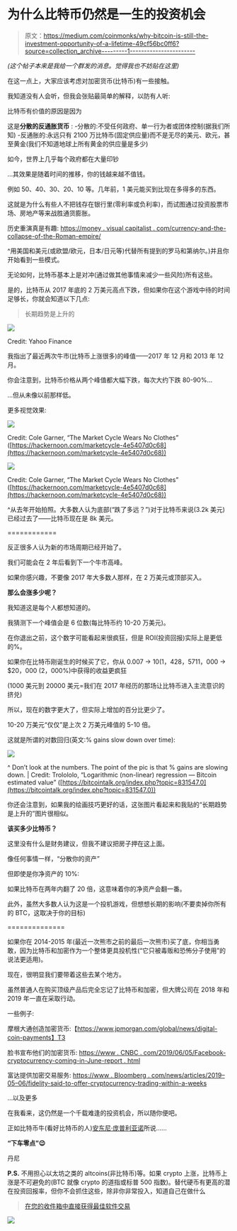 # 为什么比特币仍然是一生的投资机会

> 原文：<https://medium.com/coinmonks/why-bitcoin-is-still-the-investment-opportunity-of-a-lifetime-49cf56bc0ff6?source=collection_archive---------1----------------------->

*(这个帖子本来是我给一个群发的消息。觉得我也不妨贴在这里)*

在这一点上，大家应该考虑对加密货币(比特币)有一些接触。

我知道没有人会听，但我会张贴最简单的解释，以防有人听:

比特币有价值的原因是因为

这是**分散的反通胀货币** :
-分散的:不受任何政府、单一行为者或团体控制(据我们所知)
-反通胀的:永远只有 2100 万比特币(固定供应量)而不是无尽的美元、欧元，甚至黄金(我们不知道地球上所有黄金的供应量是多少)

如今，世界上几乎每个政府都在大量印钞

…其效果是随着时间的推移，你的钱越来越不值钱。

例如 50、40、30、20、10 等。几年前，1 美元能买到比现在多得多的东西。

这就是为什么有些人不把钱存在银行里(零利率或负利率)，而试图通过投资股票市场、房地产等来战胜通货膨胀。

历史重演真是有趣:
[https://money . visual capitalist . com/currency-and-the-collapse-of-the-Roman-empire/](https://money.visualcapitalist.com/currency-and-the-collapse-of-the-roman-empire/)

^用美国和美元(或欧盟/欧元，日本/日元等)代替所有提到的罗马和第纳尔。)并且你开始看到一些模式。

无论如何，比特币基本上是对冲(通过做其他事情来减少一些风险)所有这些。

是的，比特币从 2017 年底的 2 万美元高点下跌，但如果你在这个游戏中待的时间足够长，你就会知道以下几点:

> 长期趋势是上升的

![](img/02680a081d0f51ef44c2d8bfb23a790d.png)

Credit: Yahoo Finance

我指出了最近两次牛市(比特币上涨很多)的峰值——2017 年 12 月和 2013 年 12 月。

你会注意到，比特币价格从两个峰值都大幅下跌，每次大约下跌 80-90%…

…但从未像以前那样低。

更多视觉效果:

![](img/95b9278edbd4ec6a29d9d1598b81a479.png)

Credit: Cole Garner, “The Market Cycle Wears No Clothes” ([https://hackernoon.com/marketcycle-4e5407d0c68](https://hackernoon.com/marketcycle-4e5407d0c68))

![](img/9ae95e318edcaa99b7641a12d675c4f3.png)

Credit: Cole Garner, “The Market Cycle Wears No Clothes” ([https://hackernoon.com/marketcycle-4e5407d0c68](https://hackernoon.com/marketcycle-4e5407d0c68))

^从去年开始拍照。大多数人认为底部(“跌了多远？”)对于比特币来说(3.2k 美元)已经过去了——比特币现在是 8k 美元。

============

反正很多人认为新的市场周期已经开始了。

我们可能会在 2 年后看到下一个牛市高峰。

如果你感兴趣，不要像 2017 年大多数人那样，在 2 万美元或顶部买入。

**那么会涨多少呢？**

我知道这是每个人都想知道的。

我猜测下一个峰值会是 6 位数(每比特币约 10-20 万美元)。

在你退出之前，这个数字可能看起来很疯狂，但是 ROI(投资回报)实际上是更低的%。

如果你在比特币刚诞生的时候买了它，你从 0.007 -> $10 (1，428，571%)中获得的收益会比从$1，000 -> $20，000 (2，000%)中获得的收益更疯狂

(1000 美元到 20000 美元=我们在 2017 年经历的那场让比特币进入主流意识的挤兑)

所以，现在的数字更大了，但实际上增加的百分比更少了。

10-20 万美元“仅仅”是上次 2 万美元峰值的 5-10 倍。

这就是所谓的对数回归(英文:% gains slow down over time):

![](img/ba07f81597c45809e408826c3df4851c.png)

^ Don’t look at the numbers. The point of the pic is that % gains are slowing down. | Credit: Trolololo, “Logarithmic (non-linear) regression — Bitcoin estimated value” ([https://bitcointalk.org/index.php?topic=831547.0](https://bitcointalk.org/index.php?topic=831547.0))

你还会注意到，如果我的绘画技巧更好的话，这张图片看起来和我贴的“长期趋势是上升的”图片很相似。

**该买多少比特币？**

这里没有什么是财务建议，但我不建议把房子押在这上面。

像任何事情一样，“分散你的资产”

但即使是你净资产的 10%:

如果比特币在两年内翻了 20 倍，这意味着你的净资产会翻一番。

此外，虽然大多数人认为这是一个投机游戏，但想想长期的影响(不要卖掉你所有的 BTC，这取决于你的目标)

==============

如果你在 2014-2015 年(最近一次熊市之前的最后一次熊市)买了底，你相当勇敢，因为比特币和加密作为一个整体更具投机性(“它只被毒贩和恐怖分子使用”的说法更适用)。

现在，很明显我们要带着这些去某个地方。

虽然普通人在购买顶级产品后完全忘记了比特币和加密，但大牌公司在 2018 年和 2019 年一直在采取行动。

一些例子:

摩根大通创造加密货币:【https://www.jpmorgan.com/global/news/digital-coin-payments】T3

脸书宣布他们的加密货币:
[https://www . CNBC . com/2019/06/05/Facebook-cryptocurrency-coming-in-June-report . html](https://www.cnbc.com/2019/06/05/facebook-cryptocurrency-coming-in-june-report.html)

富达提供加密交易服务:
[https://www . Bloomberg . com/news/articles/2019–05–06/fidelity-said-to-offer-cryptocurrency-trading-within-a-weeks](https://www.bloomberg.com/news/articles/2019–05–06/fidelity-said-to-offer-cryptocurrency-trading-within-a-few-weeks)

…以及更多

在我看来，这仍然是一个千载难逢的投资机会，所以随你便吧。

正如比特币牛(看好比特币的人)[安东尼·庞普利亚诺](https://medium.com/u/1d0168ffead9?source=post_page-----49cf56bc0ff6--------------------------------)所说……

**“下车零点”😉**

丹尼

**P.S.** 不用担心以太坊之类的 altcoins(非比特币)等。如果 crypto 上涨，比特币上涨是不可避免的(BTC 就像 crypto 的道指或标普 500 指数)。替代硬币有更高的潜在投资回报率，但你不会抓住这些，除非你非常投入，知道自己在做什么

> [在您的收件箱中直接获得最佳软件交易](https://coincodecap.com/?utm_source=coinmonks)

[![](img/7c0b3dfdcbfea594cc0ae7d4f9bf6fcb.png)](https://coincodecap.com/?utm_source=coinmonks)